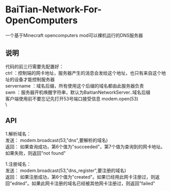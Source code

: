# BaiTian-Network-For-OpenComputers
一个基于Minecraft opencomputers mod可以裸机运行的DNS服务器

## 说明
代码的前三行需要先配置好：  
ctrl ：控制端的网卡地址，服务器产生的消息会发给这个地址，也只有来自这个地址的设备才能控制服务器  
servername ：域名后缀，所有使用这个后缀的域名都由此服务器负责  
swm ：服务器开机唤醒字符串，默认为BaitianNetworkServer..域名后缀  
客户端使用前不要忘记先打开53号端口接受信息 modem.open(53)  
\\
## API
1.解析域名：  
发送： modem.broadcast(53,"dns",要解析的域名)   
返回： 如果查询成功，第6个值为"succeeded"，第7个值为查询到的网卡地址。如果失败，则返回"not found"  
  
1.注册域名：  
发送： modem.broadcast(53,"dns_register",要注册的域名)   
返回： 如果注册成功，第6个值为"created"。如果已经用此网卡注册过，则返回"edited"。如果此网卡注册的域名已经被其他网卡注册过，则返回"failed"  
